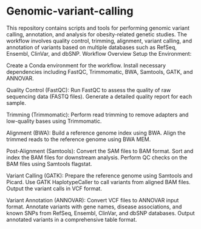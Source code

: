 # Genomic-variant-calling
This repository contains scripts and tools for performing genomic variant calling, annotation, and analysis for obesity-related genetic studies. The workflow involves quality control, trimming, alignment, variant calling, and annotation of variants based on multiple databases such as RefSeq, Ensembl, ClinVar, and dbSNP.
Workflow Overview Setup the Environment:

Create a Conda environment for the workflow. Install necessary dependencies including FastQC, Trimmomatic, BWA, Samtools, GATK, and ANNOVAR.

Quality Control (FastQC): Run FastQC to assess the quality of raw sequencing data (FASTQ files). Generate a detailed quality report for each sample.

Trimming (Trimmomatic): Perform read trimming to remove adapters and low-quality bases using Trimmomatic.

Alignment (BWA): Build a reference genome index using BWA. Align the trimmed reads to the reference genome using BWA MEM.

Post-Alignment (Samtools): Convert the SAM files to BAM format. Sort and index the BAM files for downstream analysis. Perform QC checks on the BAM files using Samtools flagstat.

Variant Calling (GATK): Prepare the reference genome using Samtools and Picard. Use GATK HaplotypeCaller to call variants from aligned BAM files. Output the variant calls in VCF format.

Variant Annotation (ANNOVAR): Convert VCF files to ANNOVAR input format. Annotate variants with gene names, disease associations, and known SNPs from RefSeq, Ensembl, ClinVar, and dbSNP databases. Output annotated variants in a comprehensive table format.
